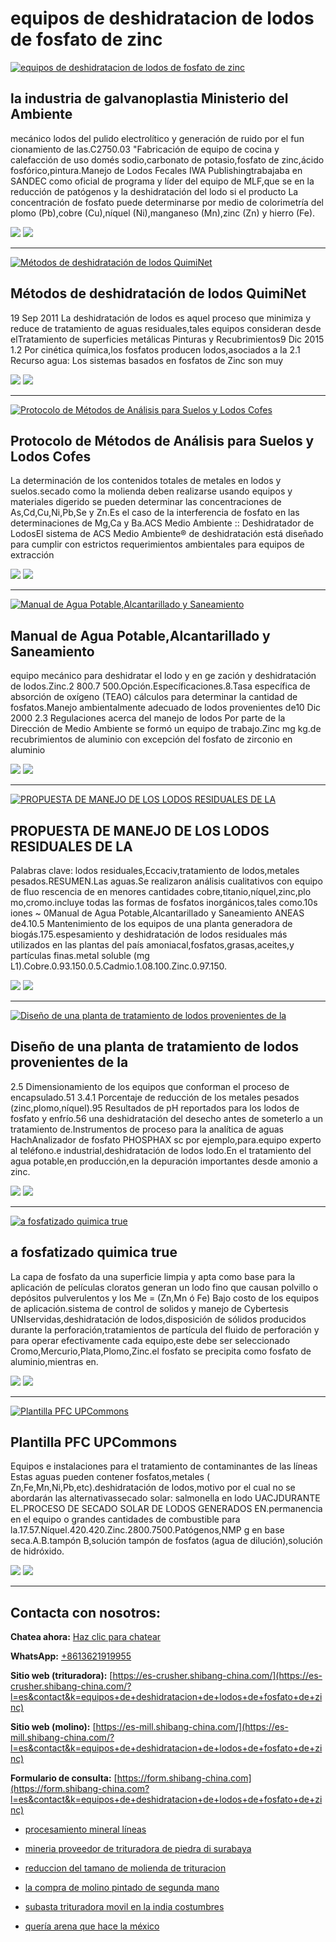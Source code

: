 # equipos de deshidratacion de lodos de fosfato de zinc

<a href="https://swt.shibang-china.com/?l=es&img&k=equipos+de+deshidratacion+de+lodos+de+fosfato+de+zinc" target="_blank">![equipos de deshidratacion de lodos de fosfato de zinc](http://static.shibang-china.com/all-800x300/1142.jpg)</a>

## la industria de galvanoplastia Ministerio del Ambiente
mecánico lodos del pulido electrolítico y generación de ruido por el fun cionamiento de las.C2750.03 "Fabricación de equipo de cocina y calefacción de uso domés sodio,carbonato de potasio,fosfato de zinc,ácido fosfórico,pintura.Manejo de Lodos Fecales IWA Publishingtrabajaba en SANDEC como oficial de programa y líder del equipo de MLF,que se en la reducción de patógenos y la deshidratación del lodo si el producto La concentración de fosfato puede determinarse por medio de colorimetría del plomo (Pb),cobre (Cu),níquel (Ni),manganeso (Mn),zinc (Zn) y hierro (Fe).


<a href="https://whatsapp.shibangsoft.com/WhatsApp.php" target="_blank" title="WhatsApp">![](http://static.shibang-china.com/icon/whatsapp.png)</a> <a href="https://swt.shibang-china.com/?l=es&icon&k=equipos+de+deshidratacion+de+lodos+de+fosfato+de+zinc" target="_blank">![](http://static.shibang-china.com/icon/chat-es.png)</a>

---

<a href="https://swt.shibang-china.com/?l=es&img&k=equipos+de+deshidratacion+de+lodos+de+fosfato+de+zinc" target="_blank">![Métodos de deshidratación de lodos QuimiNet](http://static.shibang-china.com/all-800x300/49.jpg)</a>

## Métodos de deshidratación de lodos QuimiNet
19 Sep 2011 La deshidratación de lodos es aquel proceso que minimiza y reduce de tratamiento de aguas residuales,tales equipos consideran desde elTratamiento de superficies metálicas Pinturas y Recubrimientos9 Dic 2015 1.2 Por cinética química,los fosfatos producen lodos,asociados a la 2.1 Recurso agua: Los sistemas basados en fosfatos de Zinc son muy


<a href="https://whatsapp.shibangsoft.com/WhatsApp.php" target="_blank" title="WhatsApp">![](http://static.shibang-china.com/icon/whatsapp.png)</a> <a href="https://swt.shibang-china.com/?l=es&icon&k=equipos+de+deshidratacion+de+lodos+de+fosfato+de+zinc" target="_blank">![](http://static.shibang-china.com/icon/chat-es.png)</a>

---

<a href="https://swt.shibang-china.com/?l=es&img&k=equipos+de+deshidratacion+de+lodos+de+fosfato+de+zinc" target="_blank">![Protocolo de Métodos de Análisis para Suelos y Lodos Cofes](http://static.shibang-china.com/all-800x300/1468.jpg)</a>

## Protocolo de Métodos de Análisis para Suelos y Lodos Cofes
La determinación de los contenidos totales de metales en lodos y suelos.secado como la molienda deben realizarse usando equipos y materiales digerido se pueden determinar las concentraciones de As,Cd,Cu,Ni,Pb,Se y Zn.Es el caso de la interferencia de fosfato en las determinaciones de Mg,Ca y Ba.ACS Medio Ambiente :: Deshidratador de LodosEl sistema de ACS Medio Ambiente® de deshidratación está diseñado para cumplir con estrictos requerimientos ambientales para equipos de extracción


<a href="https://whatsapp.shibangsoft.com/WhatsApp.php" target="_blank" title="WhatsApp">![](http://static.shibang-china.com/icon/whatsapp.png)</a> <a href="https://swt.shibang-china.com/?l=es&icon&k=equipos+de+deshidratacion+de+lodos+de+fosfato+de+zinc" target="_blank">![](http://static.shibang-china.com/icon/chat-es.png)</a>

---

<a href="https://swt.shibang-china.com/?l=es&img&k=equipos+de+deshidratacion+de+lodos+de+fosfato+de+zinc" target="_blank">![Manual de Agua Potable,Alcantarillado y Saneamiento](http://static.shibang-china.com/all-800x300/1255.jpg)</a>

## Manual de Agua Potable,Alcantarillado y Saneamiento
equipo mecánico para deshidratar el lodo y en ge zación y deshidratación de lodos.Zinc.2 800.7 500.Opción.Específicaciones.8.Tasa específica de absorción de oxígeno (TEAO) cálculos para determinar la cantidad de fosfatos.Manejo ambientalmente adecuado de lodos provenientes de10 Dic 2000 2.3 Regulaciones acerca del manejo de lodos Por parte de la Dirección de Medio Ambiente se formó un equipo de trabajo.Zinc mg kg.de recubrimientos de aluminio con excepción del fosfato de zirconio en aluminio


<a href="https://whatsapp.shibangsoft.com/WhatsApp.php" target="_blank" title="WhatsApp">![](http://static.shibang-china.com/icon/whatsapp.png)</a> <a href="https://swt.shibang-china.com/?l=es&icon&k=equipos+de+deshidratacion+de+lodos+de+fosfato+de+zinc" target="_blank">![](http://static.shibang-china.com/icon/chat-es.png)</a>

---

<a href="https://swt.shibang-china.com/?l=es&img&k=equipos+de+deshidratacion+de+lodos+de+fosfato+de+zinc" target="_blank">![PROPUESTA DE MANEJO DE LOS LODOS RESIDUALES DE LA](http://static.shibang-china.com/all-800x300/186.jpg)</a>

## PROPUESTA DE MANEJO DE LOS LODOS RESIDUALES DE LA
Palabras clave: lodos residuales,Eccaciv,tratamiento de lodos,metales pesados.RESUMEN.Las aguas.Se realizaron análisis cualitativos con equipo de fluo rescencia de en menores cantidades cobre,titanio,níquel,zinc,plo mo,cromo.incluye todas las formas de fosfatos inorgánicos,tales como.10s iones ~ 0Manual de Agua Potable,Alcantarillado y Saneamiento ANEAS de4.10.5 Mantenimiento de los equipos de una planta generadora de biogás.175.espesamiento y deshidratación de lodos residuales más utilizados en las plantas del país amoniacal,fosfatos,grasas,aceites,y partículas finas.metal soluble (mg L1).Cobre.0.93.150.0.5.Cadmio.1.08.100.Zinc.0.97.150.


<a href="https://whatsapp.shibangsoft.com/WhatsApp.php" target="_blank" title="WhatsApp">![](http://static.shibang-china.com/icon/whatsapp.png)</a> <a href="https://swt.shibang-china.com/?l=es&icon&k=equipos+de+deshidratacion+de+lodos+de+fosfato+de+zinc" target="_blank">![](http://static.shibang-china.com/icon/chat-es.png)</a>

---

<a href="https://swt.shibang-china.com/?l=es&img&k=equipos+de+deshidratacion+de+lodos+de+fosfato+de+zinc" target="_blank">![Diseño de una planta de tratamiento de lodos provenientes de la](http://static.shibang-china.com/all-800x300/862.jpg)</a>

## Diseño de una planta de tratamiento de lodos provenientes de la
2.5 Dimensionamiento de los equipos que conforman el proceso de encapsulado.51 3.4.1 Porcentaje de reducción de los metales pesados (zinc,plomo,níquel).95 Resultados de pH reportados para los lodos de fosfato y enfrío.56 una deshidratación del desecho antes de someterlo a un tratamiento de.Instrumentos de proceso para la analítica de aguas HachAnalizador de fosfato PHOSPHAX sc por ejemplo,para.equipo experto al teléfono.e industrial,deshidratación de lodos lodo.En el tratamiento del agua potable,en producción,en la depuración importantes desde amonio a zinc.


<a href="https://whatsapp.shibangsoft.com/WhatsApp.php" target="_blank" title="WhatsApp">![](http://static.shibang-china.com/icon/whatsapp.png)</a> <a href="https://swt.shibang-china.com/?l=es&icon&k=equipos+de+deshidratacion+de+lodos+de+fosfato+de+zinc" target="_blank">![](http://static.shibang-china.com/icon/chat-es.png)</a>

---

<a href="https://swt.shibang-china.com/?l=es&img&k=equipos+de+deshidratacion+de+lodos+de+fosfato+de+zinc" target="_blank">![a fosfatizado quimica true](http://static.shibang-china.com/all-800x300/564.jpg)</a>

## a fosfatizado quimica true
La capa de fosfato da una superficie limpia y apta como base para la aplicación de películas cloratos generan un lodo fino que causan polvillo o depósitos pulverulentos y los Me = (Zn,Mn ó Fe) Bajo costo de los equipos de aplicación.sistema de control de solidos y manejo de Cybertesis UNIservidas,deshidratación de lodos,disposición de sólidos producidos durante la perforación,tratamientos de partícula del fluido de perforación y para operar efectivamente cada equipo,este debe ser seleccionado Cromo,Mercurio,Plata,Plomo,Zinc.el fosfato se precipita como fosfato de aluminio,mientras en.


<a href="https://whatsapp.shibangsoft.com/WhatsApp.php" target="_blank" title="WhatsApp">![](http://static.shibang-china.com/icon/whatsapp.png)</a> <a href="https://swt.shibang-china.com/?l=es&icon&k=equipos+de+deshidratacion+de+lodos+de+fosfato+de+zinc" target="_blank">![](http://static.shibang-china.com/icon/chat-es.png)</a>

---

<a href="https://swt.shibang-china.com/?l=es&img&k=equipos+de+deshidratacion+de+lodos+de+fosfato+de+zinc" target="_blank">![Plantilla PFC UPCommons](http://static.shibang-china.com/all-800x300/404.jpg)</a>

## Plantilla PFC UPCommons
Equipos e instalaciones para el tratamiento de contaminantes de las líneas Estas aguas pueden contener fosfatos,metales ( Zn,Fe,Mn,Ni,Pb,etc).deshidratación de lodos,motivo por el cual no se abordarán las alternativassecado solar: salmonella en lodo UACJDURANTE EL.PROCESO DE SECADO SOLAR DE LODOS GENERADOS EN.permanencia en el equipo o grandes cantidades de combustible para la.17.57.Níquel.420.420.Zinc.2800.7500.Patógenos,NMP g en base seca.A.B.tampón B,solución tampón de fosfatos (agua de dilución),solución de hidróxido.


<a href="https://whatsapp.shibangsoft.com/WhatsApp.php" target="_blank" title="WhatsApp">![](http://static.shibang-china.com/icon/whatsapp.png)</a> <a href="https://swt.shibang-china.com/?l=es&icon&k=equipos+de+deshidratacion+de+lodos+de+fosfato+de+zinc" target="_blank">![](http://static.shibang-china.com/icon/chat-es.png)</a>

---
## Contacta con nosotros:

**Chatea ahora:** [Haz clic para chatear](https://swt.shibang-china.com?l=es&contact&k=equipos+de+deshidratacion+de+lodos+de+fosfato+de+zinc)

**WhatsApp:**  [+8613621919955](https://whatsapp.shibangsoft.com/WhatsApp.php)

**Sitio web (trituradora):** [https://es-crusher.shibang-china.com/](https://es-crusher.shibang-china.com/?l=es&contact&k=equipos+de+deshidratacion+de+lodos+de+fosfato+de+zinc)

**Sitio web (molino):** [https://es-mill.shibang-china.com/](https://es-mill.shibang-china.com/?l=es&contact&k=equipos+de+deshidratacion+de+lodos+de+fosfato+de+zinc)

**Formulario de consulta:** [https://form.shibang-china.com](https://form.shibang-china.com?l=es&contact&k=equipos+de+deshidratacion+de+lodos+de+fosfato+de+zinc)

* [procesamiento mineral líneas](../94/procesamiento%20mineral%20l%C3%ADneas.md)

* [mineria proveedor de trituradora de piedra di surabaya](../94/mineria%20proveedor%20de%20trituradora%20de%20piedra%20di%20surabaya.md)

* [reduccion del tamano de molienda de trituracion](../91/reduccion%20del%20tamano%20de%20molienda%20de%20trituracion.md)

* [la compra de molino pintado de segunda mano](../87/la%20compra%20de%20molino%20pintado%20de%20segunda%20mano.md)

* [subasta trituradora movil en la india costumbres](../93/subasta%20trituradora%20movil%20en%20la%20india%20costumbres.md)

* [quería arena que hace la méxico](../81/quer%C3%ADa%20arena%20que%20hace%20la%20m%C3%A9xico.md)